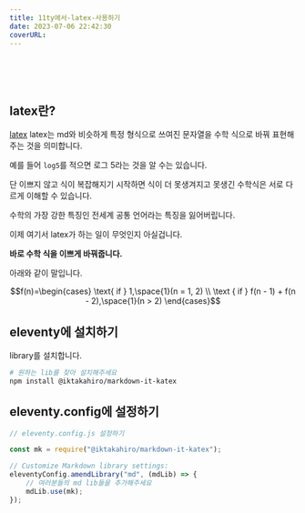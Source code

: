 ```yaml
---
title: 11ty에서-latex-사용하기
date: 2023-07-06 22:42:30
coverURL: 
---
```

<br />
<br />
<br />

## latex란? 

<a href="https://namu.wiki/w/LaTeX">latex</a> latex는
md와 비슷하게 특정 형식으로 쓰여진 문자열을 수학 식으로 바꿔 표현해주는 것을 의미합니다.

예를 들어 `log5`를 적으면 로그 5라는 것을 알 수는 있습니다.

단 이쁘지 않고 식이 복잡해지기 시작하면 식이 더 못생겨지고 못생긴 수학식은 서로 다르게 이해할 수 있습니다.

수학의 가장 강한 특징인 전세계 공통 언어라는 특징을 잃어버립니다.

이제 여기서 latex가 하는 일이 무엇인지 아실겁니다.

**바로 수학 식을 이쁘게 바꿔줍니다.**

아래와 같이 말입니다.

$$f(n)=\begin{cases}
\text{ if } 1,\space{1}(n = 1, 2) \\
\text { if } f(n - 1) + f(n - 2),\space{1}(n > 2)
\end{cases}$$

## eleventy에 설치하기

library를 설치합니다.

```bash
# 원하는 lib를 찾아 설치해주세요
npm install @iktakahiro/markdown-it-katex
```


## eleventy.config에 설정하기

```js
// eleventy.config.js 설정하기

const mk = require("@iktakahiro/markdown-it-katex");

// Customize Markdown library settings:
eleventyConfig.amendLibrary("md", (mdLib) => {
    // 여러분들의 md lib들을 추가해주세요
    mdLib.use(mk);
});
```
